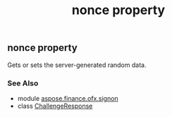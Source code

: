 ﻿---
title: nonce property
second_title: Aspose.Finance for Python via .NET API References
description: 
type: docs
weight: 40
url: /python-net/aspose.finance.ofx.signon/challengeresponse/nonce/
is_root: false
---

## nonce property


Gets or sets the server-generated random data.

### See Also
* module [aspose.finance.ofx.signon](../../)
* class [ChallengeResponse](/finance/python-net/aspose.finance.ofx.signon/challengeresponse)
